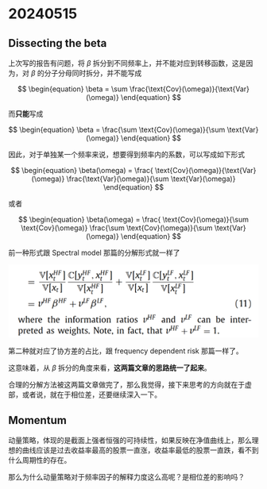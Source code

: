 # 20240515

## Dissecting the beta

上次写的报告有问题，将 $\beta$ 拆分到不同频率上，并不能对应到转移函数，这是因为，对 $\beta$ 的分子分母同时拆分，并不能写成

$$
\begin{equation}
    \beta = \sum \frac{\text{Cov}(\omega)}{\text{Var}(\omega)}
\end{equation}
$$

而**只能**写成

$$
\begin{equation}
    \beta =  \frac{\sum \text{Cov}(\omega)}{\sum \text{Var}(\omega)}
\end{equation}
$$

因此，对于单独某一个频率来说，想要得到频率内的系数，可以写成如下形式

$$
\begin{equation}
    \beta(\omega) = \frac{ \text{Cov}(\omega)}{\text{Var}(\omega)} \frac{\text{Var}(\omega)}{\sum \text{Var}(\omega)}
\end{equation}
$$

或者

$$
\begin{equation}
    \beta(\omega) = \frac{ \text{Cov}(\omega)}{\sum \text{Cov}(\omega)} \frac{\sum \text{Cov}(\omega)}{\sum \text{Var}(\omega)}
\end{equation}
$$

前一种形式跟 Spectral model 那篇的分解形式就一样了

<div align = 'center'>

![](../work_img/20240515PP1.png)

</div>

第二种就对应了协方差的占比，跟 frequency dependent risk 那篇一样了。

这意味着，从 $\beta$ 拆分的角度来看，**这两篇文章的思路统一了起来**。

合理的分解方法被这两篇文章做完了，那么我觉得，接下来思考的方向就在于虚部，或者说，就在于相位差，还要继续深入一下。


## Momentum

动量策略，体现的是截面上强者恒强的可持续性，如果反映在净值曲线上，那么理想的曲线应该是过去收益率最高的股票一直涨，收益率最低的股票一直跌，看不到什么周期性的存在。

那么为什么动量策略对于频率因子的解释力度这么高呢？是相位差的影响吗？






